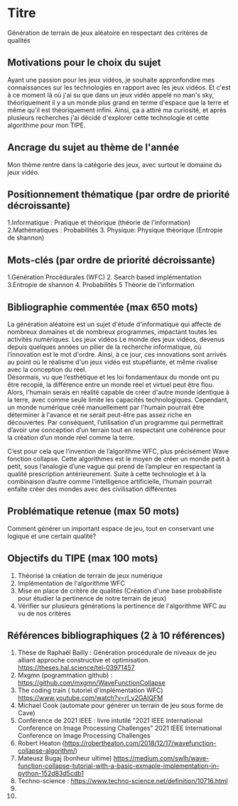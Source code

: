 # Titre
Génération de terrain de jeux aléatoire en respectant des critères de qualités
## Motivations pour le choix du sujet
Ayant une passion pour les jeux vidéos, je souhaite appronfondire mes connaissances sur les technologies en rapport avec les jeux vidéos. Et c'est à ce moment là où j'ai su que dans un jeux vidéo appelé no man's sky, théoriquement il y a un monde plus grand en terme d'espace que la terre et même qu'il est théoriquement infini. Ainsi, ça a attiré ma curiosité, et après plusieurs recherches j'ai décidé d'explorer
cette technologie et cette algorithme pour mon TIPE.

## Ancrage du sujet au thème de l'année
Mon thème rentre dans la catégorie des jeux, avec surtout le domaine du jeux vidéo.

## Positionnement thématique (par ordre de priorité décroissante)

1.Informatique : Pratique et théorique (théorie de l'information)
2.Mathématiques : Probabilités
3. Physique: Physique théorique (Entropie de shannon)


## Mots-clés (par ordre de priorité décroissante)

1.Génération Procédurales (WFC)
2. Search based implémentation
3.Entropie de shannon
4. Probabilités
5  Théorie de l'information


## Bibliographie commentée (max 650 mots)

La génération aléatoire est un sujet d'étude d'informatique qui affecte de nombreux domaines et de nombreux programmes, impactant toutes les activités numériques.
Les jeux vidéos
Le monde des jeux vidéos, devenus depuis quelques années un pilier de la recherche informatique,  où l’innovation est le mot d'ordre. Ainsi, à ce jour, ces innovations sont arrivés au point où le réalisme d'un jeux vidéo est stupéfiante, et même rivalise avec la conception du réel.  
Désormais, vu que l’esthétique et les loi fondamentaux du monde ont pu être recopié,  la différence entre un monde réel et virtuel peut être flou. 
Alors, l'humain serais en réalité capable de créer d'autre monde identique à la terre, avec comme seule limite les capacités technologiques. 
Cependant, un monde numérique créé manuellement par l'humain pourrait être déterminer à l'avance et ne serait peut-être pas assez riche en découvertes. 
Par conséquent, l’utilisation d’un programme qui permettrait d’avoir une conception d’un terrain tout en respectant une cohérence pour la création d’un monde réel comme la terre. 

C’est pour cela que l’invention de l’algorithme WFC, plus précisément Wave fonction collapse. 
Cette algorithmes est le moyen de créer un monde petit à petit, sous l’analogie d’une vague qui prend de l’ampleur en respectant la qualité prescription antérieurement. 
Suite à cette technologie et à la combinaison d’autre comme l’intelligence artificielle, l’humain pourrait enfaîte créer des mondes avec des civilisation différentes




## Problématique retenue (max 50 mots)
Comment générer un important espace de jeu, tout en conservant une logique et une certain qualité?

## Objectifs du TIPE (max 100 mots)

1. Théorisé la création de terrain de jeux numérique  
2. Implémentation de l'algorithme WFC
3. Mise en place de critère de qualités (Création d'une base probabiliste pour étudier la pertinence de notre terrain de jeux)
4. Vérifier sur plusieurs générations la pertinence de l'algorithme WFC au vu de nos critères

## Références bibliographiques (2 à 10 références)

1. Thèse de Raphaël Bailly : Génération procédurale de niveaux de jeu alliant approche constructive et optimisation. https://theses.hal.science/tel-03971457
2. Mxgmn (pogrammation github) : https://github.com/mxgmn/WaveFunctionCollapse
3. The coding train ( tutoriel d'implémentation WFC) https://www.youtube.com/watch?v=rI_y2GAlQFM
4. Michael Cook (automate pour générer un terrain de jeu sous forme de Cave)
5. Conférence de 2021 IEEE : livre intutilé "2021 IEEE International Conference on Image Processing Challenges" 
2021 IEEE International Conference on Image Processing Challenges
7. Robert Heaton (https://robertheaton.com/2018/12/17/wavefunction-collapse-algorithm/)
8. Mateusz Bugaj (bonheur ultime)
https://medium.com/swlh/wave-function-collapse-tutorial-with-a-basic-exmaple-implementation-in-python-152d83d5cdb1
9. Techno-science : https://www.techno-science.net/definition/10716.html
10. 
11. 

